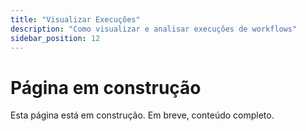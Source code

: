 ```yaml
---
title: "Visualizar Execuções"
description: "Como visualizar e analisar execuções de workflows"
sidebar_position: 12
---
```


# Página em construção

Esta página está em construção. Em breve, conteúdo completo.
